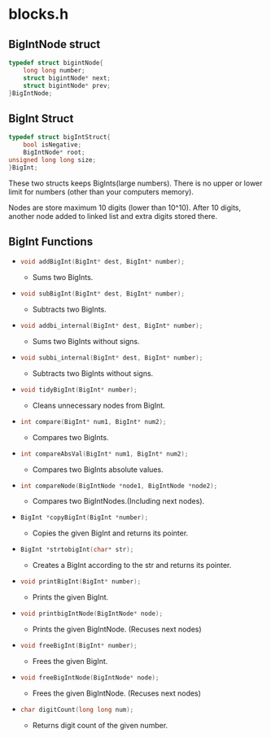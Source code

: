 # blocks.h

## BigIntNode struct

```c
typedef struct bigintNode{
    long long number;
    struct bigintNode* next;
    struct bigintNode* prev;
}BigIntNode;
```

## BigInt Struct

```c
typedef struct bigIntStruct{
    bool isNegative;
    BigIntNode* root;
unsigned long long size;
}BigInt;
```

These two structs keeps BigInts(large numbers). There is no upper or lower limit for numbers
(other than your computers memory).

Nodes are store maximum 10 digits (lower than 10^10). After 10 digits, another node added to linked list and
extra digits stored there.

## BigInt Functions

* ```c 
  void addBigInt(BigInt* dest, BigInt* number);
  ```
    * Sums two BigInts.

* ```c 
  void subBigInt(BigInt* dest, BigInt* number);
  ```
    * Subtracts two BigInts.

* ```c 
  void addbi_internal(BigInt* dest, BigInt* number);
  ```
    * Sums two BigInts without signs.

* ```c 
  void subbi_internal(BigInt* dest, BigInt* number);
  ```
    * Subtracts two BigInts without signs.

* ```c 
  void tidyBigInt(BigInt* number);
  ```
    * Cleans unnecessary nodes from BigInt.

* ```c 
  int compare(BigInt* num1, BigInt* num2);
  ```
  * Compares two BigInts.

* ```c 
  int compareAbsVal(BigInt* num1, BigInt* num2);
  ```
  * Compares two BigInts absolute values.

* ```c 
  int compareNode(BigIntNode *node1, BigIntNode *node2);
  ```
  * Compares two BigIntNodes.(Including next nodes).

* ```c 
  BigInt *copyBigInt(BigInt *number);
  ```
  * Copies the given BigInt and returns its pointer.

* ```c 
  BigInt *strtobigInt(char* str);
  ```
  * Creates a BigInt according to the str and returns its pointer.

* ```c 
  void printBigInt(BigInt* number);
  ```
  * Prints the given BigInt.

* ```c 
  void printbigIntNode(BigIntNode* node);
  ```
  * Prints the given BigIntNode. (Recuses next nodes)

* ```c 
  void freeBigInt(BigInt* number);
  ```
  * Frees the given BigInt.

* ```c 
  void freeBigIntNode(BigIntNode* node);
  ```
  * Frees the given BigIntNode. (Recuses next nodes)

* ```c 
  char digitCount(long long num);
  ```
  * Returns digit count of the given number.